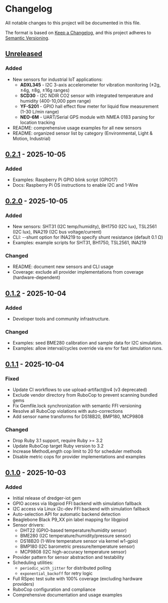 # Changelog

All notable changes to this project will be documented in this file.

The format is based on [Keep a Changelog](https://keepachangelog.com/en/1.0.0/),
and this project adheres to [Semantic Versioning](https://semver.org/spec/v2.0.0.html).

## [Unreleased]

### Added
- New sensors for industrial IoT applications:
  - **ADXL345** - I2C 3-axis accelerometer for vibration monitoring (±2g, ±4g, ±8g, ±16g ranges)
  - **SCD30** - I2C NDIR CO2 sensor with integrated temperature and humidity (400-10,000 ppm range)
  - **YF-S201** - GPIO hall effect flow meter for liquid flow measurement (1-30 L/min range)
  - **NEO-6M** - UART/Serial GPS module with NMEA 0183 parsing for location tracking
- README: comprehensive usage examples for all new sensors
- README: organized sensor list by category (Environmental, Light & Motion, Industrial)

## [0.2.1] - 2025-10-05

### Added
- Examples: Raspberry Pi GPIO blink script (GPIO17)
- Docs: Raspberry Pi OS instructions to enable I2C and 1-Wire

## [0.2.0] - 2025-10-05

### Added
- New sensors: SHT31 (I2C temp/humidity), BH1750 (I2C lux), TSL2561 (I2C lux), INA219 (I2C bus voltage/current)
- CLI: --shunt option for INA219 to specify shunt resistance (default 0.1 Ω)
- Examples: example scripts for SHT31, BH1750, TSL2561, INA219

### Changed
- README: document new sensors and CLI usage
- Coverage: exclude all provider implementations from coverage (hardware-dependent)

## [0.1.2] - 2025-10-04

### Added
- Developer tools and community infrastructure.

### Changed
- Examples: seed BME280 calibration and sample data for I2C simulation.
- Examples: allow interval/cycles override via env for fast simulation runs.

## [0.1.1] - 2025-10-04

### Fixed
- Update CI workflows to use upload-artifact@v4 (v3 deprecated)
- Exclude vendor directory from RuboCop to prevent scanning bundled gems
- Fix Gemfile.lock synchronization with semantic FFI versioning
- Resolve all RuboCop violations with auto-corrections
- Add sensor name transforms for DS18B20, BMP180, MCP9808

### Changed
- Drop Ruby 3.1 support, require Ruby >= 3.2
- Update RuboCop target Ruby version to 3.2
- Increase MethodLength cop limit to 20 for scheduler methods
- Disable metric cops for provider implementations and examples

## [0.1.0] - 2025-10-03

### Added
- Initial release of dredger-iot gem
- GPIO access via libgpiod FFI backend with simulation fallback
- I2C access via Linux i2c-dev FFI backend with simulation fallback
- Auto-selection API for automatic backend detection
- Beaglebone Black P9_XX pin label mapping for libgpiod
- Sensor drivers:
  - DHT22 (GPIO-based temperature/humidity sensor)
  - BME280 (I2C temperature/humidity/pressure sensor)
  - DS18B20 (1-Wire temperature sensor via kernel w1-gpio)
  - BMP180 (I2C barometric pressure/temperature sensor)
  - MCP9808 (I2C high-accuracy temperature sensor)
- Provider pattern for sensor abstraction and testability
- Scheduling utilities:
  - `periodic_with_jitter` for distributed polling
  - `exponential_backoff` for retry logic
- Full RSpec test suite with 100% coverage (excluding hardware providers)
- RuboCop configuration and compliance
- Comprehensive documentation and usage examples

[Unreleased]: https://github.com/TheMadBotterINC/dredger-iot/compare/v0.2.1...HEAD
[0.2.1]: https://github.com/TheMadBotterINC/dredger-iot/compare/v0.2.0...v0.2.1
[0.2.0]: https://github.com/TheMadBotterINC/dredger-iot/compare/v0.1.2...v0.2.0
[0.1.2]: https://github.com/TheMadBotterINC/dredger-iot/compare/v0.1.1...v0.1.2
[0.1.1]: https://github.com/TheMadBotterINC/dredger-iot/compare/v0.1.0...v0.1.1
[0.1.0]: https://github.com/TheMadBotterINC/dredger-iot/releases/tag/v0.1.0
